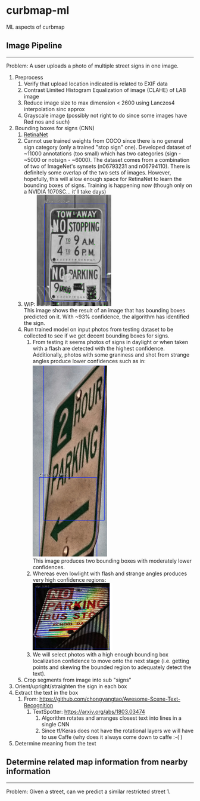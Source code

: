 # curbmap-ml
ML aspects of curbmap


## Image Pipeline
----
Problem: A user uploads a photo of multiple street signs in one image.
1. Preprocess
    1. Verify that upload location indicated is related to EXIF data
    2. Contrast Limited Histogram Equalization of image (CLAHE) of LAB image
    3. Reduce image size to max dimension < 2600 using Lanczos4 interpolation sinc approx
    4. Grayscale image (possibly not right to do since some images have Red nos and such)
2. Bounding boxes for signs (CNN)
    1. [RetinaNet](https://github.com/fizyr/keras-retinanet)
    2. Cannot use trained weights from COCO since there is no general sign category (only a trained "stop sign" one). Developed dataset of ~11000 annotations (too small) which has two categories (sign - ~5000 or notsign - ~6000). The dataset comes from a combination of two of ImageNet's synsets (n06793231 and n06794110). There is definitely some overlap of the two sets of images. However, hopefully, this will allow enough space for RetinaNet to learn the bounding boxes of signs. Training is happening now (though only on a NVIDIA 1070SC... it'll take days)
    3. WIP: <img src=images/result.png width="200px"> <br> This image shows the result of an image that has bounding boxes predicted on it. With ~93% confidence, the algorithm has identified the sign.
    4. Run trained model on input photos from testing dataset to be collected to see if we get decent bounding boxes for signs.
        1. From testing it seems photos of signs in daylight or when taken with a flash are detected with the highest confidence. Additionally, photos with some graniness and shot from strange angles produce lower confidences such as in:<br><img src="images/grainy.png" width="200px"><br> This image produces two bounding boxes with moderately lower confidences.
        2. Whereas even lowlight with flash and strange angles produces very high confidence regions: <br>
        <img src="images/flash.png" height="180px"> <br>
        3. We will select photos with a high enough bounding box localization confidence to move onto the next stage (i.e. getting points and skewing the bounded region to adequately detect the text).
    5. Crop segments from image into sub "signs"
3. Orient/upright/straighten the sign in each box
4. Extract the text in the box
    1. From: https://github.com/chongyangtao/Awesome-Scene-Text-Recognition 
        1. TextSpotter: https://arxiv.org/abs/1803.03474
            1. Algorithm rotates and arranges closest text into lines in a single CNN
            2. Since tf/Keras does not have the rotational layers we will have to use Caffe (why does it always come down to caffe :-( )
5. Determine meaning from the text


## Determine related map information from nearby information
---
Problem: Given a street, can we predict a similar restricted street
1. 
